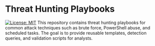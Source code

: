 ﻿# Threat Hunting Playbooks
[![License: MIT](https://img.shields.io/badge/License-MIT-yellow.svg)](https://opensource.org/licenses/MIT)
This repository contains threat hunting playbooks for common attack techniques such as brute force, PowerShell abuse, and scheduled tasks. 
The goal is to provide reusable templates, detection queries, and validation scripts for analysts.
